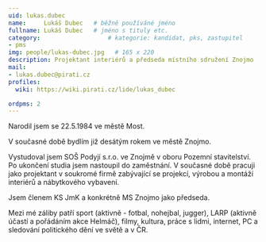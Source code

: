 ```yaml
---
uid: lukas.dubec
name:     Lukáš Dubec  	# běžně používáné jméno
fullname: Lukáš Dubec  	# jméno s tituly etc.
category:                 	# kategorie: kandidat, pks, zastupitel
- pms
img: people/lukas-dubec.jpg   # 165 x 220
description: Projektant interiérů a předseda místního sdružení Znojmo   	# kratký popis, max 160 znaků
mail:
- lukas.dubec@pirati.cz
profiles:
  wiki: https://wiki.pirati.cz/lide/lukas_dubec

ordpms: 2
---
```


Narodil jsem se 22.5.1984 ve městě Most.

V současné době bydlím již desátým rokem ve městě Znojmo.

Vystudoval jsem SOŠ Podyjí s.r.o. ve Znojmě v oboru Pozemní stavitelství. Po ukončení studia jsem nastoupil do zaměstnání. V současné době pracuji jako projektant v soukromé firmě zabývající se projekcí, výrobou a montáží interiérů a nábytkového vybavení.

Jsem členem KS JmK a konkrétně MS Znojmo jako předseda.

Mezi mé záliby patří sport (aktivně - fotbal, nohejbal, jugger), LARP (aktivně účastí a pořádáním akce Helmáč), filmy, kultura, práce s lidmi, internet, PC a sledování politického dění ve světě a v ČR.

